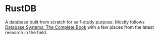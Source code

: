 # RustDB

A database bulit from scratch for self-study purpose. Mostly follows [Database Systems: The Complete Book](https://www.amazon.com/Database-Systems-Complete-Book-2nd/dp/0131873253) with a few places from the latest research in the field.

